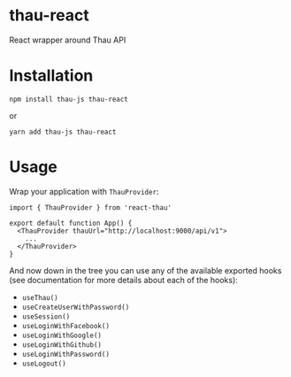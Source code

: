 # thau-react

React wrapper around Thau API

# Installation
```
npm install thau-js thau-react
```

or

```
yarn add thau-js thau-react
```

# Usage

Wrap your application with `ThauProvider`:

```tsx
import { ThauProvider } from 'react-thau'

export default function App() {
  <ThauProvider thauUrl="http://localhost:9000/api/v1">
    ...
  </ThauProvider>
}
```

And now down in the tree you can use any of the available exported hooks (see documentation for more details about each of the hooks):
* `useThau()`
* `useCreateUserWithPassword()`
* `useSession()`
* `useLoginWithFacebook()`
* `useLoginWithGoogle()`
* `useLoginWithGithub()`
* `useLoginWithPassword()`
* `useLogout()`
